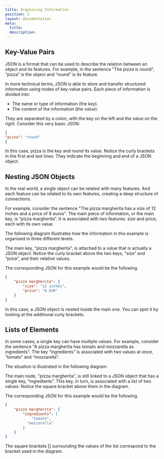 ```yaml
---
title: Organising Information
position: 2
layout: documentation
meta:
  title:
  description:
---
```


## Key-Value Pairs

JSON is a format that can be used to describe the relation between an object and its features. For example, in the sentence "The pizza is round", “pizza” is the object and “round” is its feature.

In more technical terms, JSON is able to store and transfer structured information using nodes of key-value pairs. Each piece of information is divided into:

* The name or type of information (the *key*).
* The content of the information (the *value*).

They are separated by a colon, with the key on the left and the value on the right. Consider this very basic JSON:

```json
{
"pizza": "round"
}
```

In this case, pizza is the key and round its value. Notice the curly brackets in the first and last lines: They indicate the beginning and end of a JSON object. 

## Nesting JSON Objects

In the real world, a single object can be related with many features. And each feature can be related to its own features, creating a deep structure of connections. 

For example, consider the sentence "The pizza margherita has a size of 12 inches and a price of 8 euros". The main piece of information, or the main key, is “pizza margherita”. It is associated with two features: size and price, each with its own value. 

The following diagram illustrates how the information in this example is organised in three different levels.

The main key, "pizza margherita", is attached to a value that is actually a JSON object: Notice the curly bracket above the two keys, “size” and “price”, and their relative values. 

The corresponding JSON for this example would be the following.

```json
{
    "pizza margherita": {
        "size": "12 inches",
        "price": "8 EUR"
    }
}
```

In this case, a JSON object is nested inside the main one. You can spot it by looking at the additional curly brackets.

## Lists of Elements

In some cases, a single key can have multiple values. For example, consider the sentence "A pizza margherita has tomato and mozzarella as ingredients". The key “ingredients” is associated with two values at once, “tomato” and “mozzarella”. 

The situation is illustrated in the following diagram.

The main node, "pizza margherita", is still linked to a JSON object that has a single key, “ingredients”. This key, in turn, is associated with a *list* of two values: Notice the square bracket above them in the diagram. 

The corresponding JSON for this example would be the following.

```json
{
    "pizza margherita": {
        "ingredients": [
        	"tomato",
          "mozzarella"
        ]
    }
}
```

The square brackets [] surrounding the values of the list correspond to the bracket used in the diagram.
